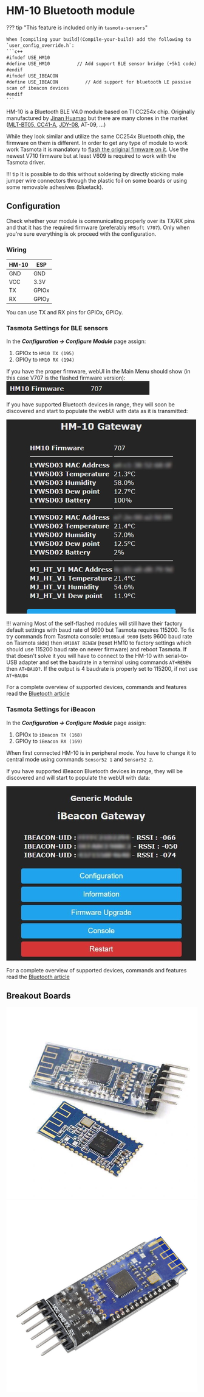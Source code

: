 # HM-10 Bluetooth module

??? tip "This feature is included only in `tasmota-sensors`" 

    When [compiling your build](Compile-your-build) add the following to `user_config_override.h`:
    ```c++
    #ifndef USE_HM10
    #define USE_HM10          // Add support BLE sensor bridge (+5k1 code)
    #endif
    #ifndef USE_IBEACON
    #define USE_IBEACON          // Add support for bluetooth LE passive scan of ibeacon devices 
    #endif
    ```

HM-10 is a Bluetooth BLE V4.0 module based on TI CC254x chip. Originally manufactured by [Jinan Huamao](http://www.jnhuamao.cn/bluetooth.asp) but there are many clones in the market ([MLT-BT05, CC41-A](https://blog.yavilevich.com/2017/03/mlt-bt05-ble-module-a-clone-of-a-clone/), [JDY-08](https://www.vokolo.cz/user/related_files/jdy-08_bluetooth_le_module_datasheet.pdf), AT-09, ...)


While they look similar and utilize the same CC254x Bluetooth chip, the firmware on them is different. In order to get any type of module to work work Tasmota it is mandatory to [flash the original firmware on it](https://github.com/Jason2866/CCLoader). Use the newest V710 firmware but at least V609 is required to work with the Tasmota driver.

!!! tip
    It is possible to do this without soldering by directly sticking male jumper wire connectors through the plastic foil on some boards or using some removable adhesives (bluetack).  

## Configuration
Check whether your module is communicating properly over its TX/RX pins and that it has the required firmware (preferably `HMSoft V707`). Only when you're sure everything is ok proceed with the configuration.

### Wiring
| HM-10   | ESP |
|---|---|
|GND   |GND   
|VCC   |3.3V
|TX   | GPIOx
|RX   | GPIOy

You can use TX and RX pins for GPIOx, GPIOy.

### Tasmota Settings for BLE sensors

In the **_Configuration -> Configure Module_** page assign:

1. GPIOx to `HM10 TX (195)`
2. GPIOy to `HM10 RX (194)`

If you have the proper firmware, webUI in the Main Menu should show (in this case V707 is the flashed firmware version):
![Config success](_media/hm10_config_success.jpg)

If you have supported Bluetooth devices in range, they will soon be discovered and start to populate the webUI with data as it is transmitted:

![Showing data](_media/hm10_config1.jpg)

!!! warning 
    Most of the self-flashed modules will still have their factory default settings with baud rate of 9600 but Tasmota requires 115200.
    To fix try commands from Tasmota console:
    `HM10Baud 9600` (sets 9600 baud rate on Tasmota side) then `HM10AT RENEW` (reset HM10 to factory settings which should use 115200 baud rate on newer firmware)
    and reboot Tasmota. If that doesn't solve it you will have to connect to the HM-10 with serial-to-USB adapter and set the baudrate in a terminal using commands `AT+RENEW` then `AT+BAUD?`. If the output is 4 baudrate is properly set to 115200, if not use `AT+BAUD4`

For a complete overview of supported devices, commands and features read the [Bluetooth article](Bluetooth#ble-sensors-using-hm-1x)

### Tasmota Settings for iBeacon

In the **_Configuration -> Configure Module_** page assign:

1. GPIOx to `iBeacon TX (168)`
2. GPIOy to `iBeacon RX (169)`

When first connected HM-10 is in peripheral mode. You have to change it to central mode using commands `Sensor52 1` and `Sensor52 2`.

If you have supported iBeacon Bluetooth devices in range, they will be discovered and will start to populate the webUI with data:

![Showing data](_media/ibeacon_success.jpg)

For a complete overview of supported devices, commands and features read the [Bluetooth article](Bluetooth#ibeacon)

## Breakout Boards
![HM-10 Breakout](_media/peripherals/hm-10-1.jpg)![HM-10 Breakout](_media/peripherals/hm-10.jpg)
